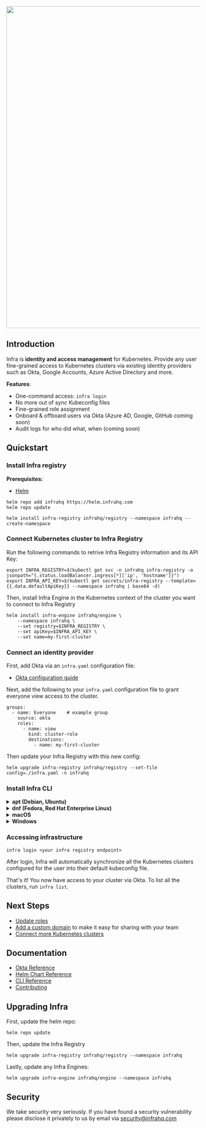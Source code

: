 <p align="center">
  <img src="./docs/images/header.svg" width="838" />
</p>

## Introduction
Infra is **identity and access management** for Kubernetes. Provide any user fine-grained access to Kubernetes clusters via existing identity providers such as Okta, Google Accounts, Azure Active Directory and more.

**Features**:
* One-command access: `infra login`
* No more out of sync Kubeconfig files
* Fine-grained role assignment
* Onboard & offboard users via Okta (Azure AD, Google, GitHub coming soon)
* Audit logs for who did what, when (coming soon)

## Quickstart

### Install Infra registry

**Prerequisites:**
* [Helm](https://helm.sh/)

```
helm repo add infrahq https://helm.infrahq.com
helm repo update

helm install infra-registry infrahq/registry --namespace infrahq --create-namespace
```

### Connect Kubernetes cluster to Infra Registry

Run the following commands to retrive Infra Registry information and its API Key:

```
export INFRA_REGISTRY=$(kubectl get svc -n infrahq infra-registry -o jsonpath="{.status.loadBalancer.ingress[*]['ip', 'hostname']}")
export INFRA_API_KEY=$(kubectl get secrets/infra-registry --template={{.data.defaultApiKey}} --namespace infrahq | base64 -d)
```

Then, install Infra Engine in the Kubernetes context of the cluster you want to connect to Infra Registry
```
helm install infra-engine infrahq/engine \
    --namespace infrahq \
    --set registry=$INFRA_REGISTRY \
    --set apiKey=$INFRA_API_KEY \
    --set name=my-first-cluster
```

### Connect an identity provider

First, add Okta via an `infra.yaml` configuration file:

* [Okta configuration guide](./docs/okta.md)

Next, add the following to your `infra.yaml` configuration file to grant everyone view access to the cluster.

```
groups:
  - name: Everyone    # example group
    source: okta
    roles:
      - name: view
        kind: cluster-role
        destinations:
          - name: my-first-cluster
```

Then update your Infra Registry with this new config:

```
helm upgrade infra-registry infrahq/registry --set-file config=./infra.yaml -n infrahq
```

### Install Infra CLI 
<details>
  <summary><strong>apt (Debian, Ubuntu)</strong></summary>

  ```
  sudo echo 'deb [trusted=yes] https://apt.fury.io/infrahq/ /' >/etc/apt/sources.list.d/infrahq.list
  sudo apt update
  sudo apt install infra
  ```
</details>

<details>
  <summary><strong>dnf (Fedora, Red Hat Enterprise Linux)</strong></summary>

  ```
  sudo dnf config-manager --add-repo https://yum.fury.io/infrahq/
  sudo dnf install infra
  ```
</details>

<details>
  <summary><strong>macOS</strong></summary>

  ```
  brew install infrahq/tap/infra
  ```
</details>

<details>
  <summary><strong>Windows</strong></summary>

  ```
  scoop bucket add infrahq https://github.com/infrahq/scoop.git
  scoop install infra
  ```
</details>

### Accessing infrastructure 

```
infra login <your infra registry endpoint>
```

After login, Infra will automatically synchronize all the Kubernetes clusters configured for the user into their default kubeconfig file. 

That's it! You now have access to your cluster via Okta. To list all the clusters, run `infra list`.

## Next Steps 
* [Update roles](./docs/permissions.md) 
* [Add a custom domain](./docs/domain.md) to make it easy for sharing with your team 
* [Connect more Kubernetes clusters](./docs/connect.md)


## Documentation
* [Okta Reference](./docs/okta.md)
* [Helm Chart Reference](./docs/helm.md)
* [CLI Reference](./docs/cli.md)
* [Contributing](./docs/contributing.md)

## Upgrading Infra

First, update the helm repo:

```
helm repo update
```

Then, update the Infra Registry

```
helm upgrade infra-registry infrahq/registry --namespace infrahq
```

Lastly, update any Infra Engines:

```
helm upgrade infra-engine infrahq/engine --namespace infrahq
```


## Security
We take security very seriously. If you have found a security vulnerability please disclose it privately to us by email via [security@infrahq.com](mailto:security@infrahq.com)
